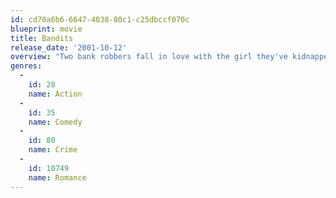 ```yaml
---
id: cd70a6b6-6647-4038-80c1-c25dbccf070c
blueprint: movie
title: Bandits
release_date: '2001-10-12'
overview: "Two bank robbers fall in love with the girl they've kidnapped."
genres:
  -
    id: 28
    name: Action
  -
    id: 35
    name: Comedy
  -
    id: 80
    name: Crime
  -
    id: 10749
    name: Romance
---
```

